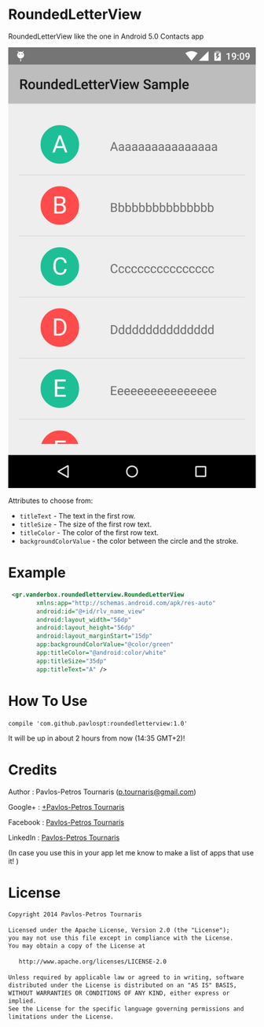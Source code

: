 RoundedLetterView
=================

RoundedLetterView like the one in Android 5.0 Contacts app

![RoundedLetterView](/Screenshots/device-2014-11-13-191000.png)

Attributes to choose from:

* `titleText` - The text in the first row.
* `titleSize` - The size of the first row text.
* `titleColor` - The color of the first row text.
* `backgroundColorValue` - the color between the circle and the stroke.
    
Example
=======
```xml
 <gr.vanderbox.roundedletterview.RoundedLetterView
        xmlns:app="http://schemas.android.com/apk/res-auto"
        android:id="@+id/rlv_name_view"
        android:layout_width="56dp"
        android:layout_height="56dp"
        android:layout_marginStart="15dp"
        app:backgroundColorValue="@color/green"
        app:titleColor="@android:color/white"
        app:titleSize="35dp"
        app:titleText="A" />
```

How To Use
==========

``compile 'com.github.pavlospt:roundedletterview:1.0'``

It will be up in about 2 hours from now (14:35 GMT+2)!


Credits
=======
Author : Pavlos-Petros Tournaris (p.tournaris@gmail.com)

Google+ : [+Pavlos-Petros Tournaris](https://plus.google.com/u/0/+PavlosPetrosTournaris/)

Facebook : [Pavlos-Petros Tournaris](https://www.facebook.com/pavlospt)

LinkedIn : [Pavlos-Petros Tournaris](https://www.linkedin.com/pub/pavlos-petros-tournaris/44/abb/218)

(In case you use this in your app let me know to make a list of apps that use it! )


License
=======

    Copyright 2014 Pavlos-Petros Tournaris

    Licensed under the Apache License, Version 2.0 (the "License");
    you may not use this file except in compliance with the License.
    You may obtain a copy of the License at
    
       http://www.apache.org/licenses/LICENSE-2.0
    
    Unless required by applicable law or agreed to in writing, software
    distributed under the License is distributed on an "AS IS" BASIS,
    WITHOUT WARRANTIES OR CONDITIONS OF ANY KIND, either express or implied.
    See the License for the specific language governing permissions and
    limitations under the License.
